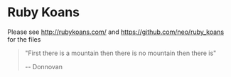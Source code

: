 Ruby Koans
==========

Please see http://rubykoans.com/ and https://github.com/neo/ruby_koans for the files

> "First there is a mountain then there is no mountain then there is" 
>
> -- Donnovan
